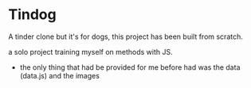 # Tindog

A tinder clone but it's for dogs, this project has been built from scratch.

a solo project training myself on methods with JS. 

- the only thing that had be provided for me before had was the data (data.js) and the images
